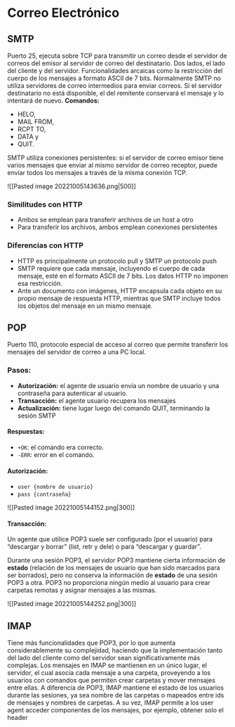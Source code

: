 # Correo Electrónico

## SMTP

Puerto 25, ejecuta sobre TCP para transmitir un correo desde el servidor de correos del emisor al servidor de correo del destinatario. Dos lados, el lado del cliente y del servidor.
Funcionalidades arcaicas como la restricción del cuerpo de los mensajes a formato ASCII de 7 bits. Normalmente SMTP no utiliza servidores de correo intermedios para enviar correos. Si el servidor destinatario no está disponible, el del remitente conservará el mensaje y lo intentará de nuevo.
**Comandos:** 
- HELO,
- MAIL FROM,
- RCPT TO,
- DATA y 
- QUIT.

SMTP utiliza conexiones persistentes: si el servidor de correo emisor tiene varios mensajes
que enviar al mismo servidor de correo receptor, puede enviar todos los mensajes a través
de la misma conexión TCP.

![[Pasted image 20221005143636.png|500]]

### Similitudes con HTTP
- Ambos se emplean para transferir archivos de un host a otro
- Para transferir los archivos, ambos emplean conexiones persistentes

### Diferencias con HTTP
- HTTP es principalmente un protocolo pull y SMTP un protocolo push
- SMTP requiere que cada mensaje, incluyendo el cuerpo de cada mensaje, esté en el formato ASCII de 7 bits. Los datos HTTP no imponen esa restricción.
- Ante un documento con imágenes, HTTP encapsula cada objeto en su propio mensaje de respuesta HTTP, mientras que SMTP incluye todos los objetos del mensaje en un mismo mensaje.

## POP

Puerto 110, protocolo especial de acceso al correo que permite transferir los mensajes del servidor de correo a una PC local.

### Pasos:
- **Autorización:** el agente de usuario envía un nombre de usuario y una contraseña para autenticar al usuario.
- **Transacción:** el agente usuario recupera los mensajes
- **Actualización:** tiene lugar luego del comando QUIT, terminando la sesión SMTP 

#### **Respuestas:**
- `+OK`: el comando era correcto.
- `-ERR`: error en el comando.

#### **Autorización:**
- `user {nombre de usuario}`
- `pass {contraseña}`

![[Pasted image 20221005144152.png|300]]

#### **Transacción:** 
Un agente que utilice POP3 suele ser configurado (por el usuario) para “descargar y borrar” (list, retr y dele) o para “descargar y guardar”.

Durante una sesión POP3, el servidor POP3 mantiene cierta información de **estado** (relación de los mensajes de usuario que han sido marcados para ser borrados), pero no conserva la información de **estado** de una sesión POP3 a otra.
POP3 no proporciona ningún medio al usuario para crear carpetas remotas y asignar mensajes a las mismas.

![[Pasted image 20221005144252.png|300]]



## IMAP

Tiene más funcionalidades que POP3, por lo que aumenta considerablemente su complejidad, haciendo que la implementación tanto del lado del cliente como del servidor sean significativamente más complejas. Los mensajes en IMAP se mantienen en un único lugar, el servidor, el cual asocia cada mensaje a una carpeta, proveyendo a los usuarios con comandos que permiten crear carpetas y mover mensajes entre ellas. A diferencia de POP3, IMAP mantiene el estado de los usuarios durante las sesiones, ya sea nombre de las carpetas o mapeados entre ids de mensajes y nombres de carpetas. A su vez, IMAP permite a los user agent acceder componentes de los mensajes, por ejemplo, obtener solo el header